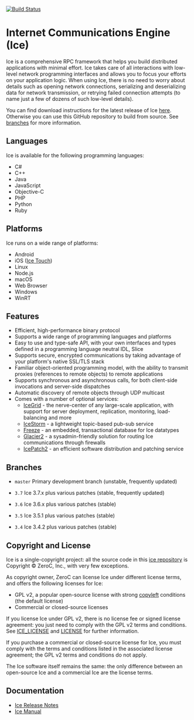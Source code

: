 [![Build Status](https://travis-ci.org/zeroc-ice/ice.svg?branch=3.6)](https://travis-ci.org/zeroc-ice/ice)

# Internet Communications Engine (Ice)

Ice is a comprehensive RPC framework that helps you build distributed applications with minimal effort. Ice takes care of all interactions with low-level network programming interfaces and allows you to focus your efforts on your application logic. When using Ice, there is no need to worry about details such as opening network connections, serializing and deserializing data for network transmission, or retrying failed connection attempts (to name just a few of dozens of such low-level details).

You can find download instructions for the latest release of Ice [here](https://zeroc.com/downloads/ice). Otherwise you can use this GitHub repository to build from source. See [branches](#branches) for more information.

## Languages

Ice is available for the following programming languages:

- C#
- C++
- Java
- JavaScript
- Objective-C
- PHP
- Python
- Ruby

## Platforms

Ice runs on a wide range of platforms:

- Android
- iOS ([Ice Touch](https://github.com/zeroc-ice/icetouch))
- Linux
- Node.js
- macOS
- Web Browser
- Windows
- WinRT

## Features

- Efficient, high-performance binary protocol
- Supports a wide range of programming languages and platforms
- Easy to use and type-safe API, with your own interfaces and types defined in
  a programming language neutral IDL, Slice
- Supports secure, encrypted communications by taking advantage of your
  platform's native SSL/TLS stack
- Familiar object-oriented programming model, with the ability to transmit
  proxies (references to remote objects) to remote applications
- Supports synchronous and asynchronous calls, for both client-side invocations
  and server-side dispatches
- Automatic discovery of remote objects through UDP multicast
- Comes with a number of optional services:
    - [IceGrid](https://zeroc.com/products/ice/services/icegrid) - the nerve-center of any large-scale application, with support for server deployment, replication, monitoring, load-balancing and more
    - [IceStorm](https://zeroc.com/products/ice/services/icestorm) - a lightweight topic-based pub-sub service
    - [Freeze](https://zeroc.com/products/ice/services/freeze) - an embedded, transactional database for Ice datatypes
    - [Glacier2](https://zeroc.com/products/ice/services/glacier2) - a sysadmin-friendly solution for routing Ice communications through firewalls
    - [IcePatch2](https://zeroc.com/products/ice/services/icepatch2) - an efficient software distribution and patching service

## Branches

- `master`
  Primary development branch (unstable, frequently updated)

- `3.7`
  Ice 3.7.x plus various patches (stable, frequently updated)

- `3.6`
  Ice 3.6.x plus various patches (stable)

- `3.5`
  Ice 3.5.1 plus various patches (stable)

- `3.4`
  Ice 3.4.2 plus various patches (stable)

## Copyright and License

Ice is a single-copyright project: all the source code in this [ice repository](https://github.com/zeroc-ice/ice) is Copyright &copy; ZeroC, Inc., with very few exceptions.

As copyright owner, ZeroC can license Ice under different license terms, and offers the following licenses for Ice:
- GPL v2, a popular open-source license with strong [copyleft](http://en.wikipedia.org/wiki/Copyleft) conditions (the default license)
- Commercial or closed-source licenses

If you license Ice under GPL v2, there is no license fee or signed license agreement: you just need to comply with the GPL v2 terms and conditions. See [ICE_LICENSE](./ICE_LICENSE) and [LICENSE](./LICENSE) for further information.

If you purchase a commercial or closed-source license for Ice, you must comply with the terms and conditions listed in the associated license agreement; the GPL v2 terms and conditions do not apply.

The Ice software itself remains the same: the only difference between an open-source Ice and a commercial Ice are the license terms.

## Documentation

- [Ice Release Notes](https://doc.zeroc.com/display/Rel/Ice+3.6.4+Release+Notes)
- [Ice Manual](https://doc.zeroc.com/display/Ice36/Home)
